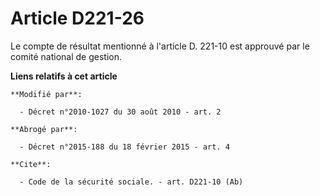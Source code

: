 # Article D221-26

Le compte de résultat mentionné à l'article D. 221-10 est approuvé par le comité national de gestion.

**Liens relatifs à cet article**

	**Modifié par**:

	  - Décret n°2010-1027 du 30 août 2010 - art. 2

	**Abrogé par**:

	  - Décret n°2015-188 du 18 février 2015 - art. 4

	**Cite**:

	  - Code de la sécurité sociale. - art. D221-10 (Ab)
